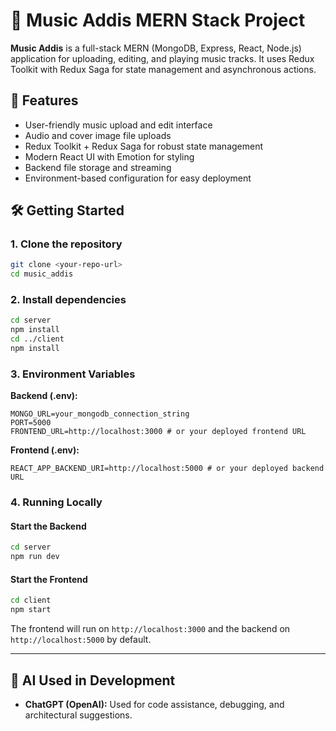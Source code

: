 # 🎵 Music Addis MERN Stack Project

**Music Addis** is a full-stack MERN (MongoDB, Express, React, Node.js) application for uploading, editing, and playing music tracks. It uses Redux Toolkit with Redux Saga for state management and asynchronous actions.

## 🚀 Features

- User-friendly music upload and edit interface
- Audio and cover image file uploads
- Redux Toolkit + Redux Saga for robust state management
- Modern React UI with Emotion for styling
- Backend file storage and streaming
- Environment-based configuration for easy deployment

## 🛠️ Getting Started

### 1. Clone the repository

```bash
git clone <your-repo-url>
cd music_addis
```

### 2. Install dependencies

```bash
cd server
npm install
cd ../client
npm install
```

### 3. Environment Variables

**Backend (.env):**

```env
MONGO_URL=your_mongodb_connection_string
PORT=5000
FRONTEND_URL=http://localhost:3000 # or your deployed frontend URL
```

**Frontend (.env):**

```env
REACT_APP_BACKEND_URI=http://localhost:5000 # or your deployed backend URL
```

### 4. Running Locally

#### Start the Backend

```bash
cd server
npm run dev
```

#### Start the Frontend

```bash
cd client
npm start
```

The frontend will run on `http://localhost:3000` and the backend on `http://localhost:5000` by default.

---

## 🤖 AI Used in Development

- **ChatGPT (OpenAI):** Used for code assistance, debugging, and architectural suggestions.
